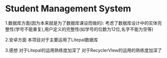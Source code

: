 # Student Management System
1.数据库方面(因为本来就是为了数据库课设而做的):
考虑了数据库设计中的实体完整性(学号不能重复),用户定义的完整性(如学号的位数为12位,名字不能为空等)

2.安卓方面
本项目对于主要运用了Litepal数据库

3.感想
对于Litepal的运用熟练度加深了
对于RecyclerVIew的运用的熟练度加深了
